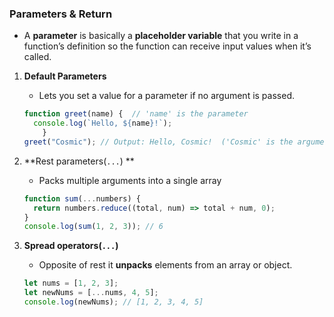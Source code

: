 ### Parameters & Return

- A **parameter** is basically a **placeholder variable** that you write in a function’s definition so the function can receive input values when it’s called.

1. **Default Parameters**
	- Lets you set a value for a parameter if no argument is passed.
	```JavaScript
	function greet(name) {  // 'name' is the parameter
	  console.log(`Hello, ${name}!`);
		}
	greet("Cosmic"); // Output: Hello, Cosmic!  ('Cosmic' is the argument)
	```

2. **Rest parameters(`...`) **
	- Packs multiple arguments into a single array
	```JavaScript
	function sum(...numbers) {
	  return numbers.reduce((total, num) => total + num, 0);
	}
	console.log(sum(1, 2, 3)); // 6
	```

3. **Spread operators(`...`)**
	- Opposite of rest it **unpacks** elements from an array or object.
	```JavaScript
	let nums = [1, 2, 3];
	let newNums = [...nums, 4, 5];
	console.log(newNums); // [1, 2, 3, 4, 5]
	```
